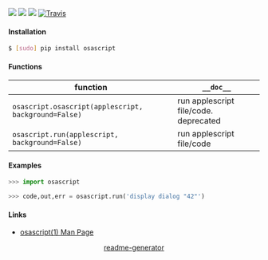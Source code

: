 <!--
https://pypi.org/project/readme-generator/
-->

[![](https://img.shields.io/badge/OS-MacOS-blue.svg?longCache=True)]()
[![](https://img.shields.io/pypi/pyversions/osascript.svg?longCache=True)](https://pypi.org/project/osascript/)
[![](https://img.shields.io/pypi/v/osascript.svg?maxAge=3600)](https://pypi.org/project/osascript/)
[![Travis](https://api.travis-ci.org/looking-for-a-job/osascript.py.svg?branch=master)](https://travis-ci.org/looking-for-a-job/osascript.py/)

#### Installation
```bash
$ [sudo] pip install osascript
```

#### Functions
function|`__doc__`
-|-
`osascript.osascript(applescript, background=False)` |run applescript file/code. deprecated
`osascript.run(applescript, background=False)` |run applescript file/code

#### Examples
```python
>>> import osascript

>>> code,out,err = osascript.run('display dialog "42"')
```

#### Links
+   [osascript(1) Man Page](https://ss64.com/osx/osascript.html)

<p align="center">
    <a href="https://pypi.org/project/readme-generator/">readme-generator</a>
</p>